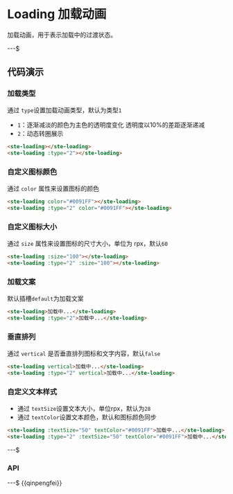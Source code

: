 # Loading 加载动画

加载动画，用于表示加载中的过渡状态。

---$

## 代码演示

### 加载类型

通过 `type`设置加载动画类型，默认为类型`1`

-   `1`：逐渐减淡的颜色为主色的透明度变化 透明度以10%的差距逐渐递减
-   `2`：动态转圈展示

```html
<ste-loading></ste-loading>
<ste-loading :type="2"></ste-loading>
```

### 自定义图标颜色

通过 `color` 属性来设置图标的颜色

```html
<ste-loading color="#0091FF"></ste-loading>
<ste-loading :type="2" color="#0091FF"></ste-loading>
```

### 自定义图标大小

通过 `size` 属性来设置图标的尺寸大小，单位为 rpx，默认`60`

```html
<ste-loading :size="100"></ste-loading>
<ste-loading :type="2" :size="100"></ste-loading>
```

### 加载文案

默认插槽`default`为加载文案

```html
<ste-loading>加载中...</ste-loading>
<ste-loading :type="2">加载中...</ste-loading>
```

### 垂直排列

通过 `vertical` 是否垂直排列图标和文字内容，默认`false`

```html
<ste-loading vertical>加载中...</ste-loading>
<ste-loading :type="2" vertical>加载中...</ste-loading>
```

### 自定义文本样式

-   通过 `textSize`设置文本大小，单位rpx，默认为`28`
-   通过 `textColor`设置文本颜色，默认和图标颜色同步

```html
<ste-loading :textSize="50" textColor="#0091FF">加载中...</ste-loading>
<ste-loading :type="2" :textSize="50" textColor="#0091FF">加载中...</ste-loading>
```

---$

### API

<!-- props -->

---$
{{qinpengfei}}
